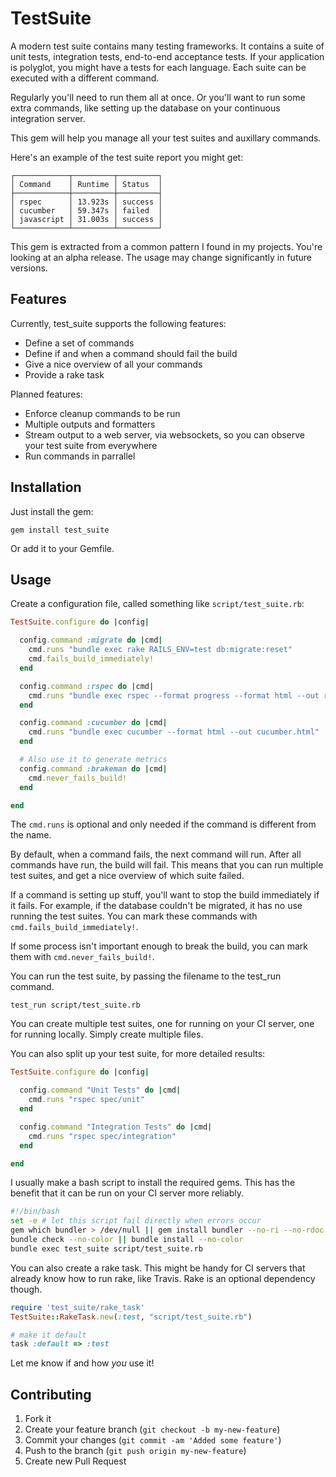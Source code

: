 # TestSuite

A modern test suite contains many testing frameworks. It contains a suite of
unit tests, integration tests, end-to-end acceptance tests. If your application
is polyglot, you might have a tests for each language. Each suite can be
executed with a different command.

Regularly you'll need to run them all at once. Or you'll want to run some extra
commands, like setting up the database on your continuous integration server.

This gem will help you manage all your test suites and auxillary commands.

Here's an example of the test suite report you might get:

```
┌────────────┬─────────┬─────────┐
│ Command    │ Runtime │ Status  │
├────────────┼─────────┼─────────┤
│ rspec      │ 13.923s │ success │
│ cucumber   │ 59.347s │ failed  │
│ javascript │ 31.003s │ success │
└────────────┴─────────┴─────────┘
```

This gem is extracted from a common pattern I found in my projects. You're
looking at an alpha release. The usage may change significantly in future
versions.

## Features

Currently, test_suite supports the following features:

* Define a set of commands
* Define if and when a command should fail the build
* Give a nice overview of all your commands
* Provide a rake task

Planned features:

* Enforce cleanup commands to be run
* Multiple outputs and formatters
* Stream output to a web server, via websockets, so you can observe your test
  suite from everywhere
* Run commands in parrallel

## Installation

Just install the gem:

```
gem install test_suite
```

Or add it to your Gemfile.

## Usage

Create a configuration file, called something like `script/test_suite.rb`:

``` ruby
TestSuite.configure do |config|

  config.command :migrate do |cmd|
    cmd.runs "bundle exec rake RAILS_ENV=test db:migrate:reset"
    cmd.fails_build_immediately!
  end

  config.command :rspec do |cmd|
    cmd.runs "bundle exec rspec --format progress --format html --out rspec.html"
  end

  config.command :cucumber do |cmd|
    cmd.runs "bundle exec cucumber --format html --out cucumber.html"
  end

  # Also use it to generate metrics
  config.command :brakeman do |cmd|
    cmd.never_fails_build!
  end

end
```

The `cmd.runs` is optional and only needed if the command is different from the
name.

By default, when a command fails, the next command will run. After all commands
have run, the build will fail.  This means that you can run multiple test
suites, and get a nice overview of which suite failed.

If a command is setting up stuff, you'll want to stop the build immediately if
it fails. For example, if the database couldn't be migrated, it has no use
running the test suites. You can mark these commands with
`cmd.fails_build_immediately!`.

If some process isn't important enough to break the build, you can mark them
with `cmd.never_fails_build!`.

You can run the test suite, by passing the filename to the test_run command.

```
test_run script/test_suite.rb
```

You can create multiple test suites, one for running on your CI server, one for
running locally. Simply create multiple files.

You can also split up your test suite, for more detailed results:

``` ruby
TestSuite.configure do |config|

  config.command "Unit Tests" do |cmd|
    cmd.runs "rspec spec/unit"
  end

  config.command "Integration Tests" do |cmd|
    cmd.runs "rspec spec/integration"
  end

end
```

I usually make a bash script to install the required gems. This has the benefit
that it can be run on your CI server more reliably.

``` bash
#!/bin/bash
set -e # let this script fail directly when errors occur
gem which bundler > /dev/null || gem install bundler --no-ri --no-rdoc
bundle check --no-color || bundle install --no-color
bundle exec test_suite script/test_suite.rb
```

You can also create a rake task. This might be handy for CI servers that
already know how to run rake, like Travis. Rake is an optional dependency
though.

``` rake
require 'test_suite/rake_task'
TestSuite::RakeTask.new(:test, "script/test_suite.rb")

# make it default
task :default => :test
```

Let me know if and how *you* use it!

## Contributing

1. Fork it
2. Create your feature branch (`git checkout -b my-new-feature`)
3. Commit your changes (`git commit -am 'Added some feature'`)
4. Push to the branch (`git push origin my-new-feature`)
5. Create new Pull Request

